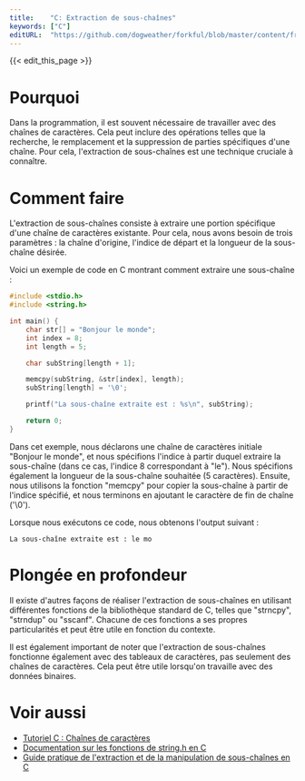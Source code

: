 ```yaml
---
title:    "C: Extraction de sous-chaînes"
keywords: ["C"]
editURL:  "https://github.com/dogweather/forkful/blob/master/content/fr/c/extracting-substrings.md"
---
```


{{< edit_this_page >}}

# Pourquoi

Dans la programmation, il est souvent nécessaire de travailler avec des chaînes de caractères. Cela peut inclure des opérations telles que la recherche, le remplacement et la suppression de parties spécifiques d'une chaîne. Pour cela, l'extraction de sous-chaînes est une technique cruciale à connaître.

# Comment faire

L'extraction de sous-chaînes consiste à extraire une portion spécifique d'une chaîne de caractères existante. Pour cela, nous avons besoin de trois paramètres : la chaîne d'origine, l'indice de départ et la longueur de la sous-chaîne désirée.

Voici un exemple de code en C montrant comment extraire une sous-chaîne :

```C
#include <stdio.h>
#include <string.h>

int main() {
    char str[] = "Bonjour le monde";
    int index = 8;
    int length = 5;

    char subString[length + 1];

    memcpy(subString, &str[index], length);
    subString[length] = '\0';

    printf("La sous-chaîne extraite est : %s\n", subString);

    return 0;
}
```

Dans cet exemple, nous déclarons une chaîne de caractères initiale "Bonjour le monde", et nous spécifions l'indice à partir duquel extraire la sous-chaîne (dans ce cas, l'indice 8 correspondant à "le"). Nous spécifions également la longueur de la sous-chaîne souhaitée (5 caractères). Ensuite, nous utilisons la fonction "memcpy" pour copier la sous-chaîne à partir de l'indice spécifié, et nous terminons en ajoutant le caractère de fin de chaîne ('\0').

Lorsque nous exécutons ce code, nous obtenons l'output suivant :

```
La sous-chaîne extraite est : le mo
```

# Plongée en profondeur

Il existe d'autres façons de réaliser l'extraction de sous-chaînes en utilisant différentes fonctions de la bibliothèque standard de C, telles que "strncpy", "strndup" ou "sscanf". Chacune de ces fonctions a ses propres particularités et peut être utile en fonction du contexte.

Il est également important de noter que l'extraction de sous-chaînes fonctionne également avec des tableaux de caractères, pas seulement des chaînes de caractères. Cela peut être utile lorsqu'on travaille avec des données binaires.

# Voir aussi

- [Tutoriel C : Chaînes de caractères](https://www.codingame.com/playgrounds/4186/le-langage-c-pour-les-zeroes/les-chaines-de-caracteres)
- [Documentation sur les fonctions de string.h en C](https://www.tutorialspoint.com/c_standard_library/string_h.htm)
- [Guide pratique de l'extraction et de la manipulation de sous-chaînes en C](https://www.andatsoft.fr/programmation/guide_pratique_extraction_sous_chaine_manipulation_en_c.php)